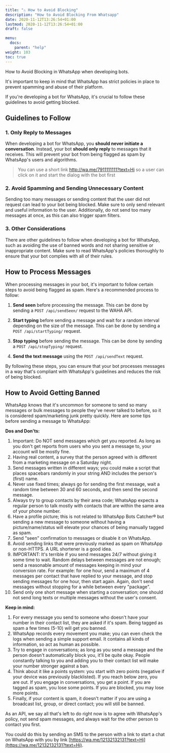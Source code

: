 ```yaml
---
title: "⚠️ How to Avoid Blocking"
description: "How to Avoid Blocking From Whatsapp"
date: 2020-11-12T13:26:54+01:00
lastmod: 2020-11-12T13:26:54+01:00
draft: false

menu:
  docs:
    parent: "help"
weight: 103
toc: true
---
```


How to Avoid Blocking in WhatsApp when developing bots.

It's important to keep in mind that WhatsApp has strict policies in place to prevent spamming and abuse of their
platform.

If you're developing a bot for WhatsApp, it's crucial to follow these guidelines to avoid getting blocked.

## Guidelines to Follow

### 1. Only Reply to Messages

When developing a bot for WhatsApp, you **should never initiate a conversation**.
Instead, your bot **should only reply** to messages that it receives.
This will prevent your bot from being flagged as spam by WhatsApp's users and algorithms.

> You can use a short link http://wa.me/7911111111?text=Hi
> so a user can click on it and start the dialog with the bot first

### 2. Avoid Spamming and Sending Unnecessary Content

Sending too many messages or sending content that the user did not request can lead to your bot being blocked. Make
sure to only send relevant and useful information to the user.
Additionally, do not send too many messages at once, as this can also trigger spam filters.

### 3. Other Considerations

There are other guidelines to follow when developing a bot for WhatsApp, such as avoiding the use of banned words and
not sharing sensitive or inappropriate content.
Make sure to read WhatsApp's policies thoroughly to ensure that your bot complies with all of their rules.

## How to Process Messages

When processing messages in your bot, it's important to follow certain steps to avoid being flagged as spam.
Here's a recommended process to follow:

1. **Send seen** before processing the message. This can be done by sending a `POST /api/sendSeen/` request to
   the WAHA API.

2. **Start typing** before sending a message and wait for a random interval depending on the size of the message. This can
   be done by sending a `POST /api/startTyping/` request.

3. **Stop typing** before sending the message. This can be done by sending a `POST /api/stopTyping/` request.

4. **Send the text message** using the `POST /api/sendText` request.

By following these steps, you can ensure that your bot processes messages in a way that's compliant with WhatsApp's
guidelines and reduces the risk of being blocked.

## How to Avoid Getting Banned

WhatsApp knows that it's uncommon for someone to send so many messages or bulk messages to people they've never talked to before, so it is considered spam/marketing junk pretty quickly. Here are some tips before sending a message to WhatsApp:

**Dos and Don'ts:**

1. Important: Do NOT send messages which get you reported. As long as you don't get reports from users who you sent a message to, your account will be mostly fine.
2. Having real content, a survey that the person agreed with is different from a marketing message on a Saturday night.
3. Send messages written in different ways; you could make a script that places spacebars randomly in your string AND includes the person's (first) name.
4. Never use fixed times; always go for sending the first message, wait a random time between 30 and 60 seconds, and then send the second message.
5. Always try to group contacts by their area code; WhatsApp expects a regular person to talk mostly with contacts that are within the same area of your phone number.
6. Have a profile picture; this is not related to WhatsApp Bots Catcher® but sending a new message to someone without having a picture/name/status will elevate your chances of being manually tagged as spam.
7. Send "seen" confirmation to messages or disable it on WhatsApp.
8. Avoid sending links that were previously marked as spam on WhatsApp or non-HTTPS. A URL shortener is a good idea.
9. IMPORTANT: It's terrible if you send messages 24/7 without giving it some time to wait. Random delays between messages are not enough; send a reasonable amount of messages keeping in mind your conversion rate. For example: for one hour, send a maximum of 4 messages per contact that have replied to your message, and stop sending messages for one hour, then start again. Again, don't send messages without stopping for a while between every "package".
10. Send only one short message when starting a conversation; one should not send long texts or multiple messages without the user's consent.

**Keep in mind:**

1. For every message you send to someone who doesn't have your number in their contact list, they are asked if it's spam. Being tagged as spam a few times (5-10) will get you banned.
2. WhatsApp records every movement you make; you can even check the logs when sending a simple support email. It contains all kinds of information, so act as human as possible.
3. Try to engage in conversations; as long as you send a message and the person doesn't automatically block you, it'll be quite okay. People constantly talking to you and adding you to their contact list will make your number stronger against a ban.
4. Think about it like a points system: you start with zero points (negative if your device was previously blacklisted). If you reach below zero, you are out. If you engage in conversations, you get a point. If you are tagged as spam, you lose some points. If you are blocked, you may lose more points.
5. Finally, if your content is spam, it doesn't matter if you are using a broadcast list, group, or direct contact; you will still be banned.

As an API, we say all that's left to do right now is to agree with WhatsApp's policy, not send spam messages, and always wait for the other person to contact you first.

You could do this by sending an SMS to the person with a link to start a chat on WhatsApp with you by link [https://wa.me/12132132131?text=Hi](https://wa.me/12132132131?text=Hi).
